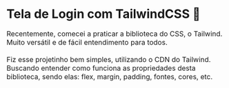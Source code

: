 # Tela de Login com TailwindCSS 🤩

<p style="font-size: 16px;">
    Recentemente, comecei a praticar a biblioteca do CSS, o Tailwind. Muito versátil e de fácil entendimento para todos. <br><br>
    Fiz esse projetinho bem simples, utilizando o CDN do Tailwind. Buscando entender como funciona as propriedades desta biblioteca, sendo elas: flex, margin, padding, fontes, cores, etc.
</p>
